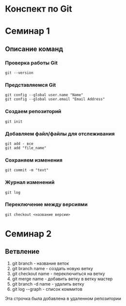 # Конспект по Git

# Семинар 1

## Описание команд

### Проверка работы Git
    git --version

### Представляемся Git
    git config --global user.name "Name"
    git config --global user.email "Email Address"

### Создаем репозиторий
    git init

### Добавляем файл/файлы для отслеживания
    git add - все
    git add "file_name"

### Сохраняем изменения
    git commit -m "text"

### Журнал изменений
    git log

### Переключение между версиями
    git checkout <название версии>

# Семинар 2

## Ветвление

1. git branch - название веток
2. git branch name - создать новую ветку
3. git checkout name - переключиться на ветку
4. git merge name - добавить ветку в ветку мастер
5. git branch -d name - удалить ветку
6. git log --graph - список коммитов


Эта строчка была добавлена в удаленном репозитории
